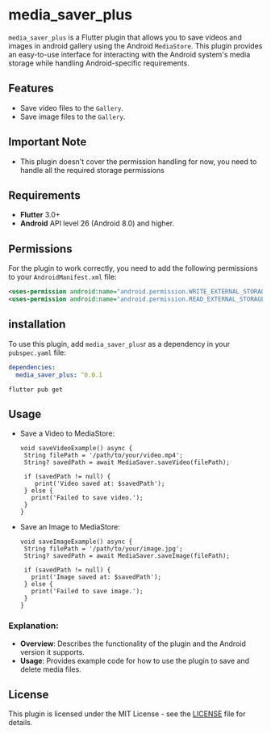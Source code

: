 # media_saver_plus
`media_saver_plus` is a Flutter plugin that allows you to save videos and images in android gallery
using the Android `MediaStore`. This plugin provides an easy-to-use interface for interacting with
the Android system's media storage while handling Android-specific requirements.


## Features

- Save video files to the `Gallery`.
- Save image files to the `Gallery`.

## Important Note 
   - This plugin doesn't cover the permission handling for now, you need to handle all the required storage permissions

## Requirements

- **Flutter** 3.0+
- **Android** API level 26 (Android 8.0) and higher.


## Permissions

For the plugin to work correctly, you need to add the following permissions to
your `AndroidManifest.xml` file:

```xml
<uses-permission android:name="android.permission.WRITE_EXTERNAL_STORAGE" />
<uses-permission android:name="android.permission.READ_EXTERNAL_STORAGE" />
```


## installation

To use this plugin, add `media_saver_plus`r as a dependency in your `pubspec.yaml` file:

```yaml
dependencies:
  media_saver_plus: ^0.0.1
```

```
flutter pub get
```


## Usage

- Save a Video to MediaStore:
  ```
  void saveVideoExample() async {
   String filePath = '/path/to/your/video.mp4';
   String? savedPath = await MediaSaver.saveVideo(filePath);

   if (savedPath != null) {
      print('Video saved at: $savedPath');
   } else {
     print('Failed to save video.');
   }
  }
  ```

- Save an Image to MediaStore:
  ```
  void saveImageExample() async {
   String filePath = '/path/to/your/image.jpg';
   String? savedPath = await MediaSaver.saveImage(filePath);

   if (savedPath != null) {
     print('Image saved at: $savedPath');
   } else {
     print('Failed to save image.');
   }
  }
  ```

    
### Explanation:

- **Overview**: Describes the functionality of the plugin and the Android version it supports.
- **Usage**: Provides example code for how to use the plugin to save and delete media files.


## License

This plugin is licensed under the MIT License - see the [LICENSE](./LICENSE) file for details.


